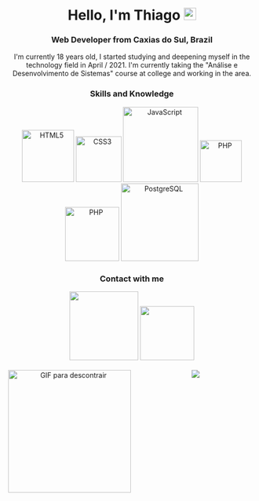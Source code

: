 <div align="center">
    <h1>Hello, I'm Thiago <img src="https://media.giphy.com/media/hvRJCLFzcasrR4ia7z/giphy.gif" width="25px"> </h1>
    <h3> Web Developer from Caxias do Sul, Brazil</h3>
    <p>I'm currently 18 years old, I started studying and deepening myself in the technology field in April / 2021. I'm currently taking the "Análise e Desenvolvimento de Sistemas" course at college and working in the area.</p> 
    <h3>Skills and Knowledge</h3>
    <a href="https://www.w3schools.com/html/"><img width="106" alt="HTML5" src="https://img.shields.io/badge/HTML5-E34F26?style=for-the-badge&logo=html5&logoColor=white"></a>
    <a href="https://www.w3schools.com/css/"><img width="93" alt="CSS3" src="https://img.shields.io/badge/CSS3-1572B6?style=for-the-badge&logo=css3&logoColor=white"></a>
    <a href="https://developer.mozilla.org/pt-BR/docs/Web/JavaScript"><img width="153" alt="JavaScript" src="https://img.shields.io/badge/JavaScript-323330?style=for-the-badge&logo=javascript&logoColor=F7DF1E"></a>
    <a href="https://www.php.net/"><img width="85" alt="PHP" src="https://img.shields.io/badge/PHP-777BB4?style=for-the-badge&logo=php&logoColor=white"></a>
    <a href="https://www.mysql.com/"><img width="110" alt="PHP" src="https://img.shields.io/badge/MySQL-00000F?style=for-the-badge&logo=mysql&logoColor=white"></a>
    <a href="https://www.postgresql.org/"><img width="158" alt="PostgreSQL" src="https://img.shields.io/badge/PostgreSQL-316192?style=for-the-badge&logo=postgresql&logoColor=white"></a>
<br>
    <h3>Contact with me</h3>
     <a href="https://www.linkedin.com/in/iamthiagoferreira/"><img src="https://img.shields.io/badge/LinkedIn-0077B5?style=for-the-badge&logo=linkedin&logoColor=white" width="140px"></a>
     <a href="mailto: devthiagoferreira@gmail.com"><img src="https://img.shields.io/badge/Gmail-D14836?style=for-the-badge&logo=gmail&logoColor=white" width="110px"></a>
</div>

<br>

<div align="center">
    <img align="left" alt="GIF para descontrair" height="250" src="https://media.giphy.com/media/de5bARu0SsXiU/giphy.gif">&nbsp;
    <img src="https://github-readme-stats-eight-theta.vercel.app/api/top-langs/?username=iamThiagoo&layout=compact&theme=algolia">
</div>
